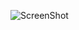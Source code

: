 ![ScreenShot](https://user-images.githubusercontent.com/11935784/34859006-7eb77c28-f708-11e7-86b4-195279ff29a9.JPG "Linux PCSXR")
